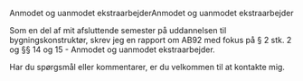 Anmodet og uanmodet ekstraarbejderAnmodet og uanmodet ekstraarbejder

Som en del af mit afsluttende semester på uddannelsen til bygningskonstruktør, skrev jeg en rapport om AB92 med fokus på § 2 stk. 2 og §§ 14 og 15 - Anmodet og uanmodet ekstraarbejder.

Har du spørgsmål eller kommentarer, er du velkommen til at kontakte mig.
